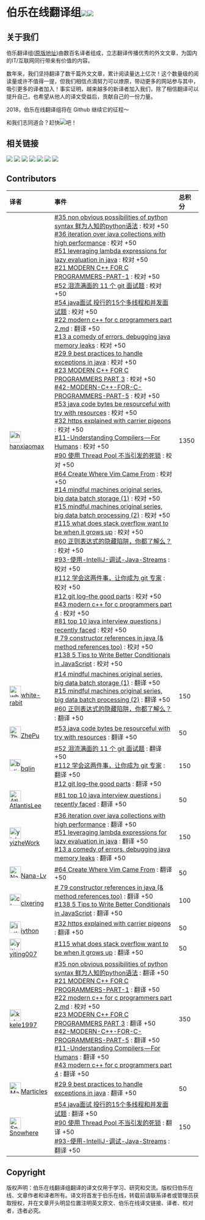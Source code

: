# 伯乐在线翻译组[![](https://img.shields.io/badge/网站-伯乐在线-blue.svg?longCache=true&style=plastic)](http://www.importnew.com/)[![](https://img.shields.io/badge/weibo-@伯乐在线-blue.svg?longCache=true&style=plastic)](https://weibo.com/jobbole)


## 关于我们 

伯乐翻译组([原版地址](http://fanyi.importnew.com/))由数百名译者组成，立志翻译传播优秀的外文文章，为国内的IT/互联网同行带来有价值的内容。


数年来，我们坚持翻译了数千篇外文文章，累计阅读量达上亿次！这个数量级的阅读量或许不值得一提，但我们相信点滴努力可以燎原，带动更多的网站参与其中，吸引更多的译者加入！事实证明，越来越多的新译者加入我们，除了相信翻译可以提升自己，也希望从他人的译文受益后，贡献自己的一份力量。

2018，伯乐在线翻译组将在 Github 继续它的征程～

和我们志同道合？赶快[![](https://img.shields.io/badge/click-申请加入-green.svg?longCache=true&style=plastic)](https://github.com/jobbole/translation-playground/issues/new?title=%E8%AF%91%E8%80%85%E7%94%B3%E8%AF%B7&template=----.md)吧！


## 相关链接
[![](https://img.shields.io/badge/1.-项目地址-blue.svg?longCache=true&style=popout)](https://github.com/jobbole/translation-project)
[![](https://img.shields.io/badge/2.-帮助文档-blue.svg?longCache=true&style=popout)](https://github.com/jobbole/translation-project/wiki)
[![](https://img.shields.io/badge/3.-视频教程-blue.svg?longCache=true&style=popout)](https://www.bilibili.com/video/av27999596/)
[![](https://img.shields.io/badge/4.-待翻译文章-blue.svg?longCache=true&style=popout)](https://github.com/jobbole/translation-project/issues?q=is%3Aopen+is%3Aissue+label%3A%22B1-To+do%22)
[![](https://img.shields.io/badge/5.-waffle看板-blue.svg?longCache=true&style=popout)](https://waffle.io/jobbole/translation-warehouse)
[![](https://img.shields.io/badge/6.-问题反馈-blue.svg?longCache=true&style=popout)](https://github.com/jobbole/translation-playground)
[![](https://img.shields.io/badge/7.-Gitter-green.svg?longCache=true&style=popout)](https://gitter.im/translation-project/Lobby)

##  Contributors
|译者|事件|总积分|
|:---|:---|:---|
| <img alt="hanxiaomax" src="https://avatars1.githubusercontent.com/u/3370445?v=4&s=30" width='30px'>[hanxiaomax](https://github.com/hanxiaomax) |[#35 non obvious possibilities of python syntax 鲜为人知的python语法](https://github.com/jobbole/translation-project/pull/56) : 校对  +50<br>[#36 iteration over java collections with high performance](https://github.com/jobbole/translation-project/pull/59) : 校对  +50<br>[#51 leveraging lambda expressions for lazy evaluation in java](https://github.com/jobbole/translation-project/pull/67) : 校对  +50<br>[#21 MODERN C++ FOR C PROGRAMMERS-PART-1](https://github.com/jobbole/translation-project/pull/70) : 校对  +50<br>[#52 泪流满面的 11 个 git 面试题](https://github.com/jobbole/translation-project/pull/71) : 校对  +50<br>[#54 java面试 投行的15个多线程和并发面试题](https://github.com/jobbole/translation-project/pull/72) : 校对  +50<br>[#22 modern c++ for c programmers part 2.md](https://github.com/jobbole/translation-project/pull/74) : 翻译  +50<br>[#13 a comedy of errors. debugging java memory leaks](https://github.com/jobbole/translation-project/pull/75) : 校对  +50<br>[#29 9 best practices to handle exceptions in java](https://github.com/jobbole/translation-project/pull/76) : 校对  +50<br>[#23 MODERN C++ FOR C PROGRAMMERS PART 3](https://github.com/jobbole/translation-project/pull/78) : 校对  +50<br>[#42-MODERN-C++-FOR-C-PROGRAMMERS-PART-5](https://github.com/jobbole/translation-project/pull/85) : 校对  +50<br>[#53 java code bytes be resourceful with try with resources](https://github.com/jobbole/translation-project/pull/88) : 校对  +50<br>[#32 https explained with carrier pigeons](https://github.com/jobbole/translation-project/pull/92) : 校对  +50<br>[#11-Understanding Compilers — For Humans](https://github.com/jobbole/translation-project/pull/101) : 校对  +50<br>[#90 使用 Thread Pool 不当引发的死锁](https://github.com/jobbole/translation-project/pull/106) : 校对  +50<br>[#64 Create Where Vim Came From](https://github.com/jobbole/translation-project/pull/107) : 校对  +50<br>[#14 mindful machines original series, big data batch storage (1)](https://github.com/jobbole/translation-project/pull/108) : 校对  +50<br>[#15 mindful machines original series, big data batch processing (2)](https://github.com/jobbole/translation-project/pull/118) : 校对  +50<br>[#115 what does stack overflow want to be when it grows up](https://github.com/jobbole/translation-project/pull/119) : 校对  +50<br>[#60 正则表达式的隐藏陷阱，你都了解么？](https://github.com/jobbole/translation-project/pull/120) : 校对  +50<br>[#93-使用-IntelliJ-调试-Java-Streams](https://github.com/jobbole/translation-project/pull/121) : 校对  +50<br>[#112 学会这两件事，让你成为 git 专家](https://github.com/jobbole/translation-project/pull/122) : 校对  +50<br>[#12 git log–the good parts](https://github.com/jobbole/translation-project/pull/123) : 校对  +50<br>[#43 modern c++ for c programmers part 4](https://github.com/jobbole/translation-project/pull/127) : 校对  +50<br>[#81 top 10 java interview questions i recently faced](https://github.com/jobbole/translation-project/pull/130) : 校对  +50<br>[# 79 constructor references in java (& method references too)](https://github.com/jobbole/translation-project/pull/136) : 校对  +50<br>[#138 5 Tips to Write Better Conditionals in JavaScript](https://github.com/jobbole/translation-project/pull/139) : 校对  +50<br> | 1350| 
| <img alt="white-rabit" src="https://avatars2.githubusercontent.com/u/44086261?v=4&s=30" width='30px'>[white-rabit](https://github.com/white-rabit) |[#14 mindful machines original series, big data batch storage (1)](https://github.com/jobbole/translation-project/pull/108) : 翻译  +50<br>[#15 mindful machines original series, big data batch processing (2)](https://github.com/jobbole/translation-project/pull/118) : 翻译  +50<br>[#60 正则表达式的隐藏陷阱，你都了解么？](https://github.com/jobbole/translation-project/pull/120) : 翻译  +50<br> | 150| 
| <img alt="ZhePu" src="https://avatars0.githubusercontent.com/u/16314675?v=4&s=30" width='30px'>[ZhePu](https://github.com/ZhePu) |[#53 java code bytes be resourceful with try with resources](https://github.com/jobbole/translation-project/pull/88) : 翻译  +50<br> | 50| 
| <img alt="bqlin" src="https://avatars1.githubusercontent.com/u/13716794?v=4&s=30" width='30px'>[bqlin](https://github.com/bqlin) |[#52 泪流满面的 11 个 git 面试题](https://github.com/jobbole/translation-project/pull/71) : 翻译  +50<br>[#112 学会这两件事，让你成为 git 专家](https://github.com/jobbole/translation-project/pull/122) : 翻译  +50<br>[#12 git log–the good parts](https://github.com/jobbole/translation-project/pull/123) : 翻译  +50<br> | 150| 
| <img alt="AtlantisLee" src="https://avatars3.githubusercontent.com/u/43126516?v=4&s=30" width='30px'>[AtlantisLee](https://github.com/AtlantisLee) |[#81 top 10 java interview questions i recently faced](https://github.com/jobbole/translation-project/pull/130) : 翻译  +50<br> | 50| 
| <img alt="yizheWork" src="https://avatars1.githubusercontent.com/u/10849859?v=4&s=30" width='30px'>[yizheWork](https://github.com/yizheWork) |[#36 iteration over java collections with high performance](https://github.com/jobbole/translation-project/pull/59) : 翻译  +50<br>[#51 leveraging lambda expressions for lazy evaluation in java](https://github.com/jobbole/translation-project/pull/67) : 翻译  +50<br>[#13 a comedy of errors. debugging java memory leaks](https://github.com/jobbole/translation-project/pull/75) : 翻译  +50<br> | 150| 
| <img alt="Nana-Lv" src="https://avatars0.githubusercontent.com/u/27139283?v=4&s=30" width='30px'>[Nana-Lv](https://github.com/Nana-Lv) |[#64 Create Where Vim Came From](https://github.com/jobbole/translation-project/pull/107) : 翻译  +50<br> | 50| 
| <img alt="clxering" src="https://avatars3.githubusercontent.com/u/36018696?v=4&s=30" width='30px'>[clxering](https://github.com/clxering) |[# 79 constructor references in java (& method references too)](https://github.com/jobbole/translation-project/pull/136) : 翻译  +50<br>[#138 5 Tips to Write Better Conditionals in JavaScript](https://github.com/jobbole/translation-project/pull/139) : 翻译  +50<br> | 100| 
| <img alt="iython" src="https://avatars0.githubusercontent.com/u/29975749?v=4&s=30" width='30px'>[iython](https://github.com/iython) |[#32 https explained with carrier pigeons](https://github.com/jobbole/translation-project/pull/92) : 翻译  +50<br> | 50| 
| <img alt="yiting007" src="https://avatars2.githubusercontent.com/u/2716113?v=4&s=30" width='30px'>[yiting007](https://github.com/yiting007) |[#115 what does stack overflow want to be when it grows up](https://github.com/jobbole/translation-project/pull/119) : 翻译  +50<br> | 50| 
| <img alt="kele1997" src="https://avatars2.githubusercontent.com/u/24707678?v=4&s=30" width='30px'>[kele1997](https://github.com/kele1997) |[#35 non obvious possibilities of python syntax 鲜为人知的python语法](https://github.com/jobbole/translation-project/pull/56) : 翻译  +50<br>[#21 MODERN C++ FOR C PROGRAMMERS-PART-1](https://github.com/jobbole/translation-project/pull/70) : 翻译  +50<br>[#22 modern c++ for c programmers part 2.md](https://github.com/jobbole/translation-project/pull/74) : 校对  +50<br>[#23 MODERN C++ FOR C PROGRAMMERS PART 3](https://github.com/jobbole/translation-project/pull/78) : 翻译  +50<br>[#42-MODERN-C++-FOR-C-PROGRAMMERS-PART-5](https://github.com/jobbole/translation-project/pull/85) : 翻译  +50<br>[#11-Understanding Compilers — For Humans](https://github.com/jobbole/translation-project/pull/101) : 翻译  +50<br>[#43 modern c++ for c programmers part 4](https://github.com/jobbole/translation-project/pull/127) : 翻译  +50<br> | 350| 
| <img alt="Marticles" src="https://avatars3.githubusercontent.com/u/37302483?v=4&s=30" width='30px'>[Marticles](https://github.com/Marticles) |[#29 9 best practices to handle exceptions in java](https://github.com/jobbole/translation-project/pull/76) : 翻译  +50<br> | 50| 
| <img alt="Snowhere" src="https://avatars1.githubusercontent.com/u/5283862?v=4&s=30" width='30px'>[Snowhere](https://github.com/Snowhere) |[#54 java面试 投行的15个多线程和并发面试题](https://github.com/jobbole/translation-project/pull/72) : 翻译  +50<br>[#90 使用 Thread Pool 不当引发的死锁](https://github.com/jobbole/translation-project/pull/106) : 翻译  +50<br>[#93-使用-IntelliJ-调试-Java-Streams](https://github.com/jobbole/translation-project/pull/121) : 翻译  +50<br> | 150| 


## Copyright
版权声明：伯乐在线翻译组翻译的译文仅用于学习、研究和交流。版权归伯乐在线、文章作者和译者所有。译文将首发于伯乐在线，转载前请联系译者或管理员获取授权，并在文章开头明显位置注明英文原文、伯乐在线译文链接、译者、校对者，违者必究。
